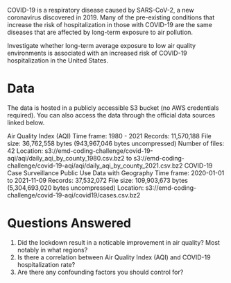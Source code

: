
COVID-19 is a respiratory disease caused by SARS-CoV-2, a new coronavirus discovered in 2019. Many of the pre-existing conditions that increase the risk of hospitalization in those with COVID-19 are the same diseases that are affected by long-term exposure to air pollution.

Investigate whether long-term average exposure to low air quality environments is associated with an increased risk of COVID-19 hospitalization in the United States.

# Data
The data is hosted in a publicly accessible S3 bucket (no AWS credentials required). You can also access the data through the official data sources linked below.

Air Quality Index (AQI)
Time frame: 1980 - 2021
Records: 11,570,188
File size: 36,762,558 bytes (943,967,046 bytes uncompressed)
Number of files: 42
Location: s3://emd-coding-challenge/covid-19-aqi/aqi/daily_aqi_by_county_1980.csv.bz2 to s3://emd-coding-challenge/covid-19-aqi/aqi/daily_aqi_by_county_2021.csv.bz2
COVID-19 Case Surveillance Public Use Data with Geography
Time frame: 2020-01-01 to 2021-11-09
Records: 37,532,072
File size: 109,903,673 bytes (5,304,693,020 bytes uncompressed)
Location: s3://emd-coding-challenge/covid-19-aqi/covid19/cases.csv.bz2

# Questions Answered
1. Did the lockdown result in a noticable improvement in air quality? Most notably in what regions?
2. Is there a correlation between Air Quality Index (AQI) and COVID-19 hospitalization rate?
3. Are there any confounding factors you should control for?

